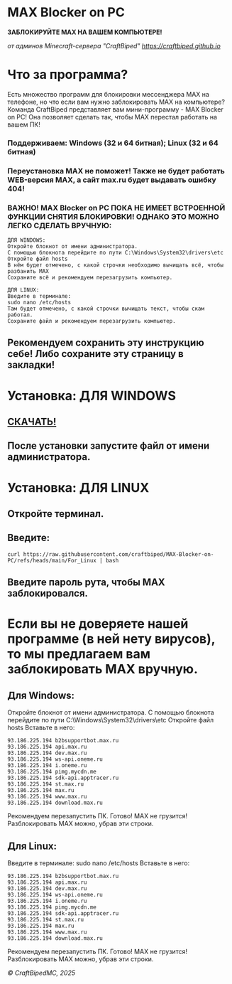 # MAX Blocker on PC
**ЗАБЛОКИРУЙТЕ MAX НА ВАШЕМ КОМПЬЮТЕРЕ!**

*от админов Minecraft-сервера "CraftBiped"*
*<https://craftbiped.github.io>*

# Что за программа?
Есть множество программ для блокировки мессенджера MAX на телефоне, но что если вам нужно заблокировать MAX на компьютере?
Команда CraftBiped представляет вам мини-программу - MAX Blocker on PC! Она позволяет сделать так, чтобы MAX перестал работать на вашем ПК!

### Поддерживаем: Windows (32 и 64 битная); Linux (32 и 64 битная)
### Переустановка MAX не поможет! Также не будет работать WEB-версия MAX, а сайт max.ru будет выдавать ошибку 404!

### ВАЖНО! MAX Blocker on PC ПОКА НЕ ИМЕЕТ ВСТРОЕННОЙ ФУНКЦИИ СНЯТИЯ БЛОКИРОВКИ! ОДНАКО ЭТО МОЖНО ЛЕГКО СДЕЛАТЬ ВРУЧНУЮ:
```
ДЛЯ WINDOWS:
Откройте блокнот от имени администратора.
С помощью блокнота перейдите по пути C:\Windows\System32\drivers\etc
Откройте файл hosts
В нём будет отмечено, с какой строчки необходимо вычищать всё, чтобы разбанить MAX 
Сохраните всё и рекомендуем перезагрузить компьютер.

ДЛЯ LINUX:
Введите в терминале:
sudo nano /etc/hosts
Там будет отмечено, с какой строчки вычищать текст, чтобы скам работал.
Сохраните файл и рекомендуем перезагрузить компьютер.
```
## Рекомендуем сохранить эту инструкцию себе! Либо сохраните эту страницу в закладки!

# Установка: ДЛЯ WINDOWS
## [СКАЧАТЬ!](https://github.com/craftbiped/MAX-Blocker-on-PC/raw/refs/heads/main/For%20Windows.exe)
## После установки запустите файл от имени администратора.

# Установка: ДЛЯ LINUX
## Откройте терминал.
## Введите:
```
curl https://raw.githubusercontent.com/craftbiped/MAX-Blocker-on-PC/refs/heads/main/For_Linux | bash
```
## Введите пароль рута, чтобы MAX заблокировался.

# Если вы не доверяете нашей программе (в ней нету вирусов), то мы предлагаем вам заблокировать MAX вручную.

## Для Windows:
Откройте блокнот от имени администратора.
С помощью блокнота перейдите по пути C:\Windows\System32\drivers\etc
Откройте файл hosts
Вставьте в него:
```
93.186.225.194 b2bsupportbot.max.ru
93.186.225.194 api.max.ru
93.186.225.194 dev.max.ru
93.186.225.194 ws-api.oneme.ru
93.186.225.194 i.oneme.ru
93.186.225.194 pimg.mycdn.me
93.186.225.194 sdk-api.apptracer.ru
93.186.225.194 st.max.ru
93.186.225.194 max.ru
93.186.225.194 www.max.ru
93.186.225.194 download.max.ru
```
Рекомендуем перезапустить ПК.
Готово! MAX не грузится!
Разблокировать MAX можно, убрав эти строки.

## Для Linux:
Введите в терминале:
sudo nano /etc/hosts
Вставьте в него:
```
93.186.225.194 b2bsupportbot.max.ru
93.186.225.194 api.max.ru
93.186.225.194 dev.max.ru
93.186.225.194 ws-api.oneme.ru
93.186.225.194 i.oneme.ru
93.186.225.194 pimg.mycdn.me
93.186.225.194 sdk-api.apptracer.ru
93.186.225.194 st.max.ru
93.186.225.194 max.ru
93.186.225.194 www.max.ru
93.186.225.194 download.max.ru
```
Рекомендуем перезапустить ПК.
Готово! MAX не грузится!
Разблокировать MAX можно, убрав эти строки.





*© CraftBipedMC, 2025*
